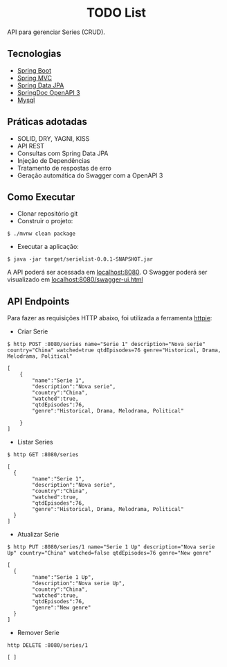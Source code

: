 <h1 align="center">
  TODO List
</h1>


API para gerenciar Series (CRUD).


## Tecnologias

- [Spring Boot](https://spring.io/projects/spring-boot)
- [Spring MVC](https://docs.spring.io/spring-framework/reference/web/webmvc.html)
- [Spring Data JPA](https://spring.io/projects/spring-data-jpa)
- [SpringDoc OpenAPI 3](https://springdoc.org/v2/#spring-webflux-support)
- [Mysql](https://dev.mysql.com/downloads/)

## Práticas adotadas

- SOLID, DRY, YAGNI, KISS
- API REST
- Consultas com Spring Data JPA
- Injeção de Dependências
- Tratamento de respostas de erro
- Geração automática do Swagger com a OpenAPI 3

## Como Executar

- Clonar repositório git
- Construir o projeto:
```
$ ./mvnw clean package
```
- Executar a aplicação:
```
$ java -jar target/serielist-0.0.1-SNAPSHOT.jar
```

A API poderá ser acessada em [localhost:8080](http://localhost:8080).
O Swagger poderá ser visualizado em [localhost:8080/swagger-ui.html](http://localhost:8080/swagger-ui.html)

## API Endpoints

Para fazer as requisições HTTP abaixo, foi utilizada a ferramenta [httpie](https://httpie.io):

- Criar Serie
```
$ http POST :8080/series name="Serie 1" description="Nova serie" country="China" watched=true qtdEpisodes=76 genre="Historical, Drama, Melodrama, Political"

[
    {
        "name":"Serie 1",
        "description":"Nova serie",
        "country":"China",
        "watched":true,
        "qtdEpisodes":76,
        "genre":"Historical, Drama, Melodrama, Political"
    
    }
]
```

- Listar Series
```
$ http GET :8080/series

[
  {
        "name":"Serie 1",
        "description":"Nova serie",
        "country":"China",
        "watched":true,
        "qtdEpisodes":76,
        "genre":"Historical, Drama, Melodrama, Political"
  }
]
```

- Atualizar Serie
```
$ http PUT :8080/series/1 name="Serie 1 Up" description="Nova serie Up" country="China" watched=false qtdEpisodes=76 genre="New genre"

[
  {
        "name":"Serie 1 Up",
        "description":"Nova serie Up",
        "country":"China",
        "watched":true,
        "qtdEpisodes":76,
        "genre":"New genre"
  }
]
```

- Remover Serie
```
http DELETE :8080/series/1

[ ]
```